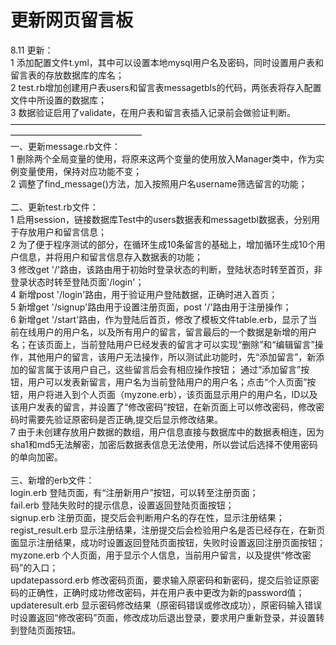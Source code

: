 更新网页留言板
====
8.11 更新：<br>
1 添加配置文件t.yml，其中可以设置本地mysql用户名及密码，同时设置用户表和留言表的存放数据库的库名；<br>
2 test.rb增加创建用户表users和留言表messagetbls的代码，两张表将存入配置文件中所设置的数据库；<br>
3 数据验证启用了validate，在用户表和留言表插入记录前会做验证判断。<br>
———————————————————————————————————————————————————<br>
一、更新message.rb文件：<br>1 删除两个全局变量的使用，将原来这两个变量的使用放入Manager类中，作为实例变量使用，保持对应功能不变；<br>2 调整了find_message()方法，加入按照用户名username筛选留言的功能；
<br><br>
二、更新test.rb文件：<br>1 启用session，链接数据库Test中的users数据表和messagetbl数据表，分别用于存放用户和留言信息；<br>
2 为了便于程序测试的部分，在循环生成10条留言的基础上，增加循环生成10个用户信息，并将用户和留言信息存入数据表的功能；<br>
3 修改get '/'路由，该路由用于初始时登录状态的判断，登陆状态时转至首页，非登录状态时转至登陆页面'/login'；<br>
4 新增post '/login'路由，用于验证用户登陆数据，正确时进入首页；<br>
5 新增get '/signup'路由用于设置注册页面，post '/'路由用于注册操作；<br>
6 新增get '/start'路由，作为登陆后首页，修改了模板文件table.erb，显示了当前在线用户的用户名，以及所有用户的留言，留言最后的一个数据是新增的用户名；在该页面上，当前登陆用户已经发表的留言才可以实现“删除”和“编辑留言”操作，其他用户的留言，该用户无法操作，所以测试此功能时，先“添加留言”，新添加的留言属于该用户自己，这些留言后会有相应操作按钮；
通过“添加留言”按钮，用户可以发表新留言，用户名为当前登陆用户的用户名；点击“个人页面”按钮，用户将进入到个人页面（myzone.erb），该页面显示用户的用户名，ID以及该用户发表的留言，并设置了“修改密码”按钮，在新页面上可以修改密码，修改密码时需要先验证原密码是否正确,提交后显示修改结果。
<br>
7 由于未创建存放用户数据的数组，用户信息直接与数据库中的数据表相连，因为sha1和md5无法解密，加密后数据表信息无法使用，所以尝试后选择不使用密码的单向加密。<br><br>
三、新增的erb文件：<br>
login.erb 登陆页面，有“注册新用户”按钮，可以转至注册页面；<br>
fail.erb 登陆失败时的提示信息，设置返回登陆页面按钮；<br>
signup.erb 注册页面，提交后会判断用户名的存在性，显示注册结果；<br>
regist_result.erb 显示注册结果，注册提交后会检验用户名是否已经存在，在新页面显示注册结果，成功时设置返回登陆页面按钮，失败时设置返回注册页面按钮；<br>
myzone.erb 个人页面，用于显示个人信息，当前用户留言，以及提供“修改密码”的入口；<br>
updatepassord.erb 修改密码页面，要求输入原密码和新密码，提交后验证原密码的正确性，正确时成功修改密码，并在用户表中更改为新的password值；<br>
updateresult.erb 显示密码修改结果（原密码错误或修改成功），原密码输入错误时设置返回“修改密码”页面，修改成功后退出登录，要求用户重新登录，并设置转到登陆页面按钮。
